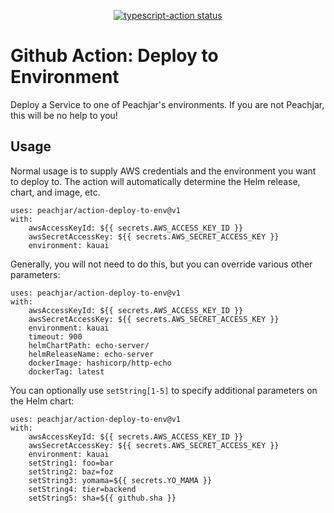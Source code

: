 <p align="center">
  <a href="https://github.com/peachjar/action-deploy-to-env/actions"><img alt="typescript-action status" src="https://github.com/peachjar/action-deploy-to-env/workflows/build-test/badge.svg"></a>
</p>

# Github Action: Deploy to Environment

Deploy a Service to one of Peachjar's environments.  If you are not Peachjar, this will be no help to you!

## Usage

Normal usage is to supply AWS credentials and the environment you want to deploy to.  The action will automatically determine the Helm release, chart, and image, etc.

```
uses: peachjar/action-deploy-to-env@v1
with:
    awsAccessKeyId: ${{ secrets.AWS_ACCESS_KEY_ID }}
    awsSecretAccessKey: ${{ secrets.AWS_SECRET_ACCESS_KEY }}
    environment: kauai
```

Generally, you will not need to do this, but you can override various other parameters:

```
uses: peachjar/action-deploy-to-env@v1
with:
    awsAccessKeyId: ${{ secrets.AWS_ACCESS_KEY_ID }}
    awsSecretAccessKey: ${{ secrets.AWS_SECRET_ACCESS_KEY }}
    environment: kauai
    timeout: 900
    helmChartPath: echo-server/
    helmReleaseName: echo-server
    dockerImage: hashicorp/http-echo
    dockerTag: latest
```

You can optionally use `setString[1-5]` to specify additional parameters on the Helm chart:

```
uses: peachjar/action-deploy-to-env@v1
with:
    awsAccessKeyId: ${{ secrets.AWS_ACCESS_KEY_ID }}
    awsSecretAccessKey: ${{ secrets.AWS_SECRET_ACCESS_KEY }}
    environment: kauai
    setString1: foo=bar
    setString2: baz=foz
    setString3: yomama=${{ secrets.YO_MAMA }}
    setString4: tier=backend
    setString5: sha=${{ github.sha }}
```

